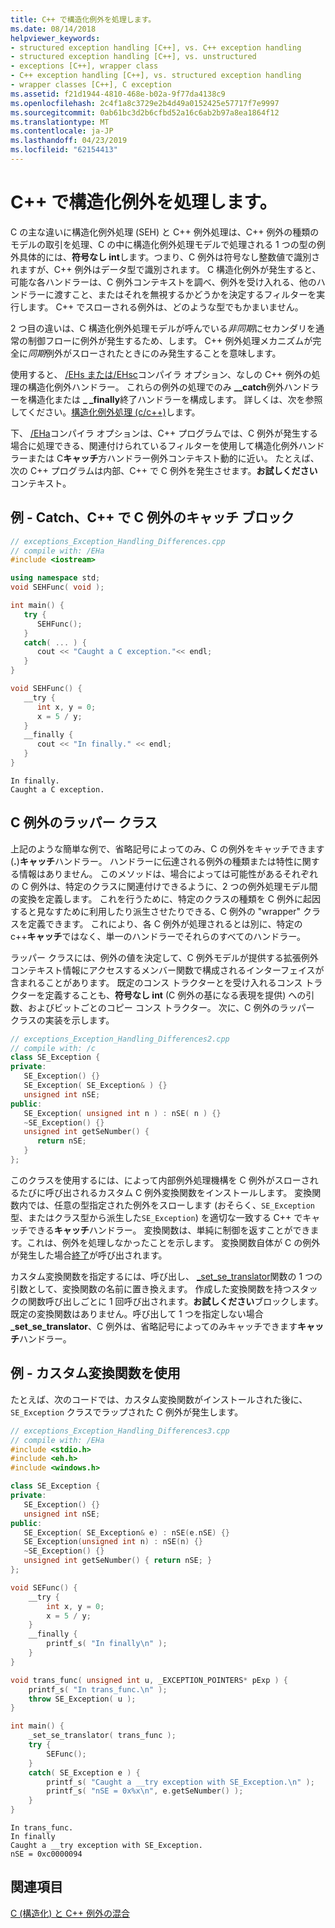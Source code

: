 ```yaml
---
title: C++ で構造化例外を処理します。
ms.date: 08/14/2018
helpviewer_keywords:
- structured exception handling [C++], vs. C++ exception handling
- structured exception handling [C++], vs. unstructured
- exceptions [C++], wrapper class
- C++ exception handling [C++], vs. structured exception handling
- wrapper classes [C++], C exception
ms.assetid: f21d1944-4810-468e-b02a-9f77da4138c9
ms.openlocfilehash: 2c4f1a8c3729e2b4d49a0152425e57717f7e9997
ms.sourcegitcommit: 0ab61bc3d2b6cfbd52a16c6ab2b97a8ea1864f12
ms.translationtype: MT
ms.contentlocale: ja-JP
ms.lasthandoff: 04/23/2019
ms.locfileid: "62154413"
---
```

# <a name="handle-structured-exceptions-in-c"></a>C++ で構造化例外を処理します。

C の主な違いに構造化例外処理 (SEH) と C++ 例外処理は、C++ 例外の種類のモデルの取引を処理、C の中に構造化例外処理モデルで処理される 1 つの型の例外具体的には、**符号なし int**します。つまり、C 例外は符号なし整数値で識別されますが、C++ 例外はデータ型で識別されます。 C 構造化例外が発生すると、可能な各ハンドラーは、C 例外コンテキストを調べ、例外を受け入れる、他のハンドラーに渡すこと、またはそれを無視するかどうかを決定するフィルターを実行します。 C++ でスローされる例外は、どのような型でもかまいません。

2 つ目の違いは、C 構造化例外処理モデルが呼んでいる*非同期*にセカンダリを通常の制御フローに例外が発生するため、します。 C++ 例外処理メカニズムが完全に*同期*例外がスローされたときにのみ発生することを意味します。

使用すると、 [/EHs または/EHsc](../build/reference/eh-exception-handling-model.md)コンパイラ オプション、なしの C++ 例外の処理の構造化例外ハンドラー。 これらの例外の処理でのみ **__catch**例外ハンドラーを構造化または **_ _finally**終了ハンドラーを構成します。 詳しくは、次を参照してください。[構造化例外処理 (c/c++)](structured-exception-handling-c-cpp.md)します。

下、 [/EHa](../build/reference/eh-exception-handling-model.md)コンパイラ オプションは、C++ プログラムでは、C 例外が発生する場合に処理できる、関連付けられているフィルターを使用して構造化例外ハンドラーまたは C**キャッチ**方ハンドラー例外コンテキスト動的に近い。 たとえば、次の C++ プログラムは内部、C++ で C 例外を発生させます。**お試しください**コンテキスト。

## <a name="example---catch-a-c-exception-in-a-c-catch-block"></a>例 - Catch、C++ で C 例外のキャッチ ブロック

```cpp
// exceptions_Exception_Handling_Differences.cpp
// compile with: /EHa
#include <iostream>

using namespace std;
void SEHFunc( void );

int main() {
   try {
      SEHFunc();
   }
   catch( ... ) {
      cout << "Caught a C exception."<< endl;
   }
}

void SEHFunc() {
   __try {
      int x, y = 0;
      x = 5 / y;
   }
   __finally {
      cout << "In finally." << endl;
   }
}
```

```Output
In finally.
Caught a C exception.
```

## <a name="c-exception-wrapper-classes"></a>C 例外のラッパー クラス

上記のような簡単な例で、省略記号によってのみ、C の例外をキャッチできます (**.**)**キャッチ**ハンドラー。 ハンドラーに伝達される例外の種類または特性に関する情報はありません。 このメソッドは、場合によっては可能性があるそれぞれの C 例外は、特定のクラスに関連付けできるように、2 つの例外処理モデル間の変換を定義します。 これを行うために、特定のクラスの種類を C 例外に起因すると見なすために利用したり派生させたりできる、C 例外の "wrapper" クラスを定義できます。 これにより、各 C 例外が処理されるとは別に、特定の c++**キャッチ**ではなく、単一のハンドラーでそれらのすべてのハンドラー。

ラッパー クラスには、例外の値を決定して、C 例外モデルが提供する拡張例外コンテキスト情報にアクセスするメンバー関数で構成されるインターフェイスが含まれることがあります。 既定のコンス トラクターとを受け入れるコンス トラクターを定義することも、**符号なし int** (C 例外の基になる表現を提供) への引数、およびビットごとのコピー コンス トラクター。 次に、C 例外のラッパー クラスの実装を示します。

```cpp
// exceptions_Exception_Handling_Differences2.cpp
// compile with: /c
class SE_Exception {
private:
   SE_Exception() {}
   SE_Exception( SE_Exception& ) {}
   unsigned int nSE;
public:
   SE_Exception( unsigned int n ) : nSE( n ) {}
   ~SE_Exception() {}
   unsigned int getSeNumber() {
      return nSE;
   }
};
```

このクラスを使用するには、によって内部例外処理機構を C 例外がスローされるたびに呼び出されるカスタム C 例外変換関数をインストールします。 変換関数内では、任意の型指定された例外をスローします (おそらく、`SE_Exception`型、またはクラス型から派生した`SE_Exception`) を適切な一致する C++ でキャッチできる**キャッチ**ハンドラー。 変換関数は、単純に制御を返すことができます。これは、例外を処理しなかったことを示します。 変換関数自体が C の例外が発生した場合[終了](../c-runtime-library/reference/terminate-crt.md)が呼び出されます。

カスタム変換関数を指定するには、呼び出し、 [_set_se_translator](../c-runtime-library/reference/set-se-translator.md)関数の 1 つの引数として、変換関数の名前に置き換えます。 作成した変換関数を持つスタックの関数呼び出しごとに 1 回呼び出されます。**お試しください**ブロックします。 既定の変換関数はありません。呼び出して 1 つを指定しない場合 **_set_se_translator**、C 例外は、省略記号によってのみキャッチできます**キャッチ**ハンドラー。

## <a name="example---use-a-custom-translation-function"></a>例 - カスタム変換関数を使用

たとえば、次のコードでは、カスタム変換関数がインストールされた後に、`SE_Exception` クラスでラップされた C 例外が発生します。

```cpp
// exceptions_Exception_Handling_Differences3.cpp
// compile with: /EHa
#include <stdio.h>
#include <eh.h>
#include <windows.h>

class SE_Exception {
private:
   SE_Exception() {}
   unsigned int nSE;
public:
   SE_Exception( SE_Exception& e) : nSE(e.nSE) {}
   SE_Exception(unsigned int n) : nSE(n) {}
   ~SE_Exception() {}
   unsigned int getSeNumber() { return nSE; }
};

void SEFunc() {
    __try {
        int x, y = 0;
        x = 5 / y;
    }
    __finally {
        printf_s( "In finally\n" );
    }
}

void trans_func( unsigned int u, _EXCEPTION_POINTERS* pExp ) {
    printf_s( "In trans_func.\n" );
    throw SE_Exception( u );
}

int main() {
    _set_se_translator( trans_func );
    try {
        SEFunc();
    }
    catch( SE_Exception e ) {
        printf_s( "Caught a __try exception with SE_Exception.\n" );
        printf_s( "nSE = 0x%x\n", e.getSeNumber() );
    }
}
```

```Output
In trans_func.
In finally
Caught a __try exception with SE_Exception.
nSE = 0xc0000094
```

## <a name="see-also"></a>関連項目

[C (構造化) と C++ 例外の混合](../cpp/mixing-c-structured-and-cpp-exceptions.md)
